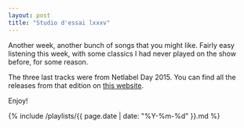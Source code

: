 ```yaml
---
layout: post
title: "Studio d'essai lxxxv"
---
```


Another week, another bunch of songs that you might like. Fairly easy listening this week, with some classics I had never played on the show before, for some reason.

The three last tracks were from Netlabel Day 2015. You can find all the releases from that edition on [this website](http://netlabelday.blogspot.com.au/p/releases-2015.html).

Enjoy!

 {% include /playlists/{{ page.date | date: "%Y-%m-%d" }}.md %}
